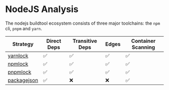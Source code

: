 # NodeJS Analysis

The nodejs buildtool ecosystem consists of three major toolchains: the `npm` cli, `pnpm` and `yarn`.

| Strategy                      | Direct Deps        | Transitive Deps    | Edges              | Container Scanning |
| ----------------------------- | ------------------ | ------------------ | ------------------ | ------------------ |
| [yarnlock](yarn.md)           | :white_check_mark: | :white_check_mark: | :white_check_mark: | :white_check_mark: |
| [npmlock](npm-lockfile.md)    | :white_check_mark: | :white_check_mark: | :white_check_mark: | :white_check_mark: |
| [pnpmlock](pnpm.md)           | :white_check_mark: | :white_check_mark: | :white_check_mark: | :white_check_mark: |
| [packagejson](packagejson.md) | :white_check_mark: | :x:                | :x:                | :white_check_mark: |
